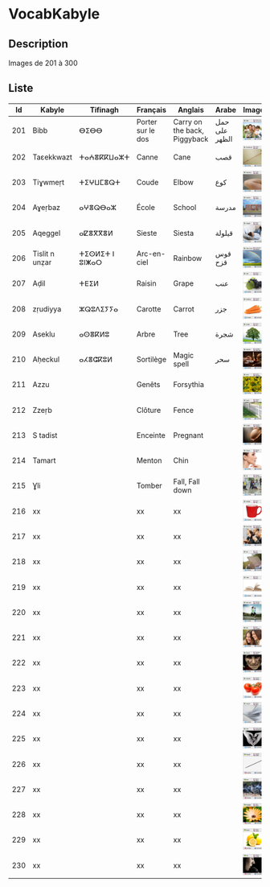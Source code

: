 # VocabKabyle
## Description

Images de 201 à 300

## Liste
| Id  | Kabyle         | Tifinagh       | Français          | Anglais                      | Arabe         | Image               |
|-----|----------------|----------------|-------------------|------------------------------|---------------|---------------------|
| 201 | Bibb           | ⴱⵉⴱⴱ          | Porter sur le dos | Carry on the back, Piggyback | حمل على الظهر | ![Image201][Img201] |
| 202 | Taεekkwazt     | ⵜⴰⵄⴻⴽⴽⵡⴰⵣⵜ     | Canne             | Cane                         | قصب           | ![Image202][Img202] |
| 203 | Tiɣwmeṛt       | ⵜⵉⵖⵡⵎⴻⵕⵜ       | Coude             | Elbow                        | كوع           | ![Image203][Img203] |
| 204 | Aɣeṛbaz        | ⴰⵖⴻⵕⴱⴰⵣ       | École             | School                       | مدرسة         | ![Image204][Img204] |
| 205 | Aqeggel        | ⴰⵇⴻⴳⴳⴻⵍ        | Sieste            | Siesta                       | قيلولة        | ![Image205][Img205] |
| 206 | Tislit n unẓar | ⵜⵉⵙⵍⵉⵜ ⵏ ⵓⵏⵥⴰⵔ | Arc-en-ciel       | Rainbow                      | قوس قزح       | ![Image206][Img206] |
| 207 | Aḍil           | ⵜⴹⵉⵍ           | Raisin            | Grape                        | عنب           | ![Image207][Img207] |
| 208 | zṛudiyya       | ⵣⵕⵓⴷⵉⵢⵢⴰ      | Carotte           | Carrot                       | جزر           | ![Image208][Img208] |
| 209 | Aseklu         | ⴰⵙⴻⴽⵍⵓ         | Arbre             | Tree                         | شجرة          | ![Image209][Img209] |
| 210 | Aḥeckul        | ⴰⵃⴻⵛⴽⵓⵍ        | Sortilège         | Magic spell                  | سحر           | ![Image210][Img210] |
| 211 | Azzu           |                | Genêts            | Forsythia                    |               | ![Image211][Img211] |
| 212 | Zzeṛb          |                | Clôture           | Fence                        |               | ![Image212][Img212] |
| 213 | S tadist       |                | Enceinte          | Pregnant                     |               | ![Image213][Img213] |
| 214 | Tamart         |                | Menton            | Chin                         |               | ![Image214][Img214] |
| 215 | Ɣli            |                | Tomber            | Fall, Fall down              |               | ![Image215][Img215] |
| 216 | xx        |          | xx         | xx                  |             | ![Image216][Img216] |
| 217 | xx        |          | xx         | xx                  |             | ![Image217][Img217] |
| 218 | xx        |          | xx         | xx                  |             | ![Image218][Img218] |
| 219 | xx        |          | xx         | xx                  |             | ![Image219][Img219] |
| 220 | xx        |          | xx         | xx                  |             | ![Image220][Img220] |
| 221 | xx        |          | xx         | xx                  |             | ![Image221][Img221] |
| 222 | xx        |          | xx         | xx                  |             | ![Image222][Img222] |
| 223 | xx        |          | xx         | xx                  |             | ![Image223][Img223] |
| 224 | xx        |          | xx         | xx                  |             | ![Image224][Img224] |
| 225 | xx        |          | xx         | xx                  |             | ![Image225][Img225] |
| 226 | xx        |          | xx         | xx                  |             | ![Image226][Img226] |
| 227 | xx        |          | xx         | xx                  |             | ![Image227][Img227] |
| 228 | xx        |          | xx         | xx                  |             | ![Image228][Img228] |
| 229 | xx        |          | xx         | xx                  |             | ![Image229][Img229] |
| 230 | xx        |          | xx         | xx                  |             | ![Image230][Img230] |






[Img201]:https://raw.githubusercontent.com/VocabKabyle/VocabKabyle/master/Type_1/images/201.png
[Img202]:https://raw.githubusercontent.com/VocabKabyle/VocabKabyle/master/Type_1/images/202.png
[Img203]:https://raw.githubusercontent.com/VocabKabyle/VocabKabyle/master/Type_1/images/203.png
[Img204]:https://raw.githubusercontent.com/VocabKabyle/VocabKabyle/master/Type_1/images/204.png
[Img205]:https://raw.githubusercontent.com/VocabKabyle/VocabKabyle/master/Type_1/images/205.png
[Img206]:https://raw.githubusercontent.com/VocabKabyle/VocabKabyle/master/Type_1/images/206.png
[Img207]:https://raw.githubusercontent.com/VocabKabyle/VocabKabyle/master/Type_1/images/207.png
[Img208]:https://raw.githubusercontent.com/VocabKabyle/VocabKabyle/master/Type_1/images/208.png
[Img209]:https://raw.githubusercontent.com/VocabKabyle/VocabKabyle/master/Type_1/images/209.png
[Img210]:https://raw.githubusercontent.com/VocabKabyle/VocabKabyle/master/Type_1/images/210.png
[Img211]:https://raw.githubusercontent.com/VocabKabyle/VocabKabyle/master/Type_1/images/211.png
[Img212]:https://raw.githubusercontent.com/VocabKabyle/VocabKabyle/master/Type_1/images/212.png
[Img213]:https://raw.githubusercontent.com/VocabKabyle/VocabKabyle/master/Type_1/images/213.png
[Img214]:https://raw.githubusercontent.com/VocabKabyle/VocabKabyle/master/Type_1/images/214.png
[Img215]:https://raw.githubusercontent.com/VocabKabyle/VocabKabyle/master/Type_1/images/215.png
[Img216]:https://raw.githubusercontent.com/VocabKabyle/VocabKabyle/master/Type_1/images/216.png
[Img217]:https://raw.githubusercontent.com/VocabKabyle/VocabKabyle/master/Type_1/images/217.png
[Img218]:https://raw.githubusercontent.com/VocabKabyle/VocabKabyle/master/Type_1/images/218.png
[Img219]:https://raw.githubusercontent.com/VocabKabyle/VocabKabyle/master/Type_1/images/219.png
[Img220]:https://raw.githubusercontent.com/VocabKabyle/VocabKabyle/master/Type_1/images/220.png
[Img221]:https://raw.githubusercontent.com/VocabKabyle/VocabKabyle/master/Type_1/images/221.png
[Img222]:https://raw.githubusercontent.com/VocabKabyle/VocabKabyle/master/Type_1/images/222.png
[Img223]:https://raw.githubusercontent.com/VocabKabyle/VocabKabyle/master/Type_1/images/223.png
[Img224]:https://raw.githubusercontent.com/VocabKabyle/VocabKabyle/master/Type_1/images/224.png
[Img225]:https://raw.githubusercontent.com/VocabKabyle/VocabKabyle/master/Type_1/images/225.png
[Img226]:https://raw.githubusercontent.com/VocabKabyle/VocabKabyle/master/Type_1/images/226.png
[Img227]:https://raw.githubusercontent.com/VocabKabyle/VocabKabyle/master/Type_1/images/227.png
[Img228]:https://raw.githubusercontent.com/VocabKabyle/VocabKabyle/master/Type_1/images/228.png
[Img229]:https://raw.githubusercontent.com/VocabKabyle/VocabKabyle/master/Type_1/images/229.png
[Img230]:https://raw.githubusercontent.com/VocabKabyle/VocabKabyle/master/Type_1/images/230.png
